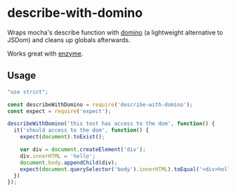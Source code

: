 # describe-with-domino

Wraps mocha's describe function with [domino](https://github.com/fgnass/domino) (a lightweight alternative to JSDom) and cleans up globals afterwards.

Works great with [enzyme](https://github.com/airbnb/enzyme/).

## Usage

```js
"use strict";

const describeWithDomino = require('describe-with-domino');
const expect = require('expect');

describeWithDomino('this test has access to the dom', function() {
  it('should access to the dom', function() {
    expect(document).toExist();

    var div = document.createElement('div');
    div.innerHTML = 'hello';
    document.body.appendChild(div);
    expect(document.querySelector('body').innerHTML).toEqual('<div>hello</div>');
  })
});

```

